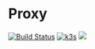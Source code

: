 # Proxy

[![Build Status](https://jenkins.tino.sh/buildStatus/icon?job=k8s.proxy%2Fmaster)](https://jenkins.tino.sh/job/k8s.proxy/job/master/)
[![k3s](https://img.shields.io/badge/run%20on%20-Raspberry%20Pi-red)](https://github.com/tinoschroeter/k8s.homelab)
![](https://img.shields.io/github/last-commit/tinoschroeter/k8s.proxy.svg?style=flat)


